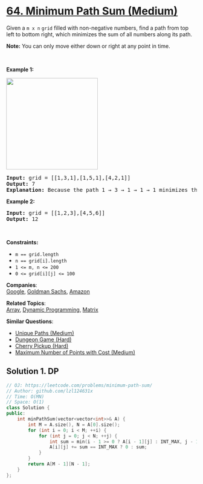 # [64. Minimum Path Sum (Medium)](https://leetcode.com/problems/minimum-path-sum/)

<p>Given a <code>m x n</code> <code>grid</code> filled with non-negative numbers, find a path from top left to bottom right, which minimizes the sum of all numbers along its path.</p>

<p><strong>Note:</strong> You can only move either down or right at any point in time.</p>

<p>&nbsp;</p>
<p><strong>Example 1:</strong></p>
<img alt="" src="https://assets.leetcode.com/uploads/2020/11/05/minpath.jpg" style="width: 242px; height: 242px;">
<pre><strong>Input:</strong> grid = [[1,3,1],[1,5,1],[4,2,1]]
<strong>Output:</strong> 7
<strong>Explanation:</strong> Because the path 1 → 3 → 1 → 1 → 1 minimizes the sum.
</pre>

<p><strong>Example 2:</strong></p>

<pre><strong>Input:</strong> grid = [[1,2,3],[4,5,6]]
<strong>Output:</strong> 12
</pre>

<p>&nbsp;</p>
<p><strong>Constraints:</strong></p>

<ul>
	<li><code>m == grid.length</code></li>
	<li><code>n == grid[i].length</code></li>
	<li><code>1 &lt;= m, n &lt;= 200</code></li>
	<li><code>0 &lt;= grid[i][j] &lt;= 100</code></li>
</ul>


**Companies**:  
[Google](https://leetcode.com/company/google), [Goldman Sachs](https://leetcode.com/company/goldman-sachs), [Amazon](https://leetcode.com/company/amazon)

**Related Topics**:  
[Array](https://leetcode.com/tag/array/), [Dynamic Programming](https://leetcode.com/tag/dynamic-programming/), [Matrix](https://leetcode.com/tag/matrix/)

**Similar Questions**:
* [Unique Paths (Medium)](https://leetcode.com/problems/unique-paths/)
* [Dungeon Game (Hard)](https://leetcode.com/problems/dungeon-game/)
* [Cherry Pickup (Hard)](https://leetcode.com/problems/cherry-pickup/)
* [Maximum Number of Points with Cost (Medium)](https://leetcode.com/problems/maximum-number-of-points-with-cost/)

## Solution 1. DP

```cpp
// OJ: https://leetcode.com/problems/minimum-path-sum/
// Author: github.com/lzl124631x
// Time: O(MN)
// Space: O(1)
class Solution {
public:
    int minPathSum(vector<vector<int>>& A) {
        int M = A.size(), N = A[0].size();
        for (int i = 0; i < M; ++i) {
            for (int j = 0; j < N; ++j) {
                int sum = min(i - 1 >= 0 ? A[i - 1][j] : INT_MAX, j - 1 >= 0 ? A[i][j - 1] : INT_MAX);
                A[i][j] += sum == INT_MAX ? 0 : sum;
            }
        }
        return A[M - 1][N - 1];
    }
};
```